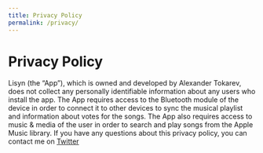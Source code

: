 ```yaml
---
title: Privacy Policy
permalink: /privacy/
---
```


# Privacy Policy

Lisyn (the “App”), which is owned and developed by Alexander Tokarev, does not collect any personally identifiable information about any users who install the app.
The App requires access to the Bluetooth module of the device in order to connect it to other devices to sync the musical playlist and information about votes for the songs. The App also requires access to music & media of the user in order to search and play songs from the Apple Music library.
If you have any questions about this privacy policy, you can contact me on [Twitter](https://twitter.com/lisyn_app)
